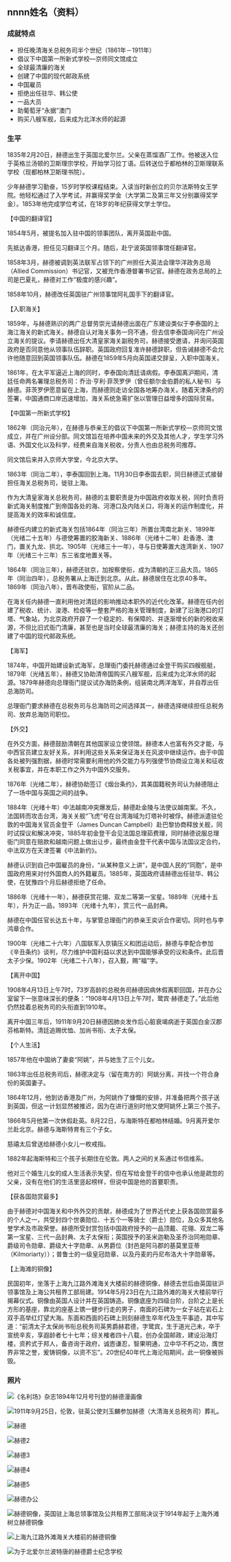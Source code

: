## nnnn姓名（资料）

### 成就特点

- 担任晚清海关总税务司半个世纪（1861年－1911年）
- 倡议下中国第一所新式学校—京师同文馆成立
- 全球最清廉的海关
- 创建了中国的现代邮政系统
- 中国雇员
- 拒绝出任驻华、韩公使
- 一品大员
- 助葡萄牙“永据”澳门
- 购买八艘军舰，后来成为北洋水师的起源


### 生平

1835年2月20日，赫德出生于英国北爱尔兰。父亲在蒸馏酒厂工作。他被送入位于英格兰汤顿的卫斯理宗学校，开始学习拉丁语。后转送位于都柏林的卫斯理联系学校（现都柏林卫斯理书院）。

少年赫德学习勤奋，15岁时学校课程结束。入读当时新创立的贝尔法斯特女王学院。他轻松通过了入学考试，并赢得奖学金（大学第二及第三年又分别赢得奖学金）。1853年他完成学位考试，在18岁的年纪获得文学士学位。

【中国的翻译官】

1854年5月，被提名加入驻中国的领事团队，离开英国赴中国。

先抵达香港，担任见习翻译三个月。随后，赴宁波英国领事馆任翻译官。

1858年3月，赫德被调到英法联军占领下的广州担任大英法会理华洋政务总局（Allied Commission）书记官，又被充作香港督署书记官。赫德在政务总局的上司是巴夏礼，赫德对工作“极度的感兴趣”。

1858年10月，赫德改任英国驻广州领事馆阿礼国手下的翻译官。

【入职海关】

1859年，与赫德熟识的两广总督劳崇光请赫德出面在广东建设类似于李泰国的上海江海关的新式海关。赫德自认对海关事务一窍不通，但去信李泰国询问在广州设立海关的提议。李请赫德出任大清皇家海关副税务司，赫德接受邀请，并询问英国政府是否同意他从领事队伍辞职。英国政府回复准许赫德辞职，但告诫赫德不会允许他随意回到英国领事队伍。赫德在1859年5月向英国递交辞呈，入职中国海关。

1861年，在太平军逼近上海的同时，李泰国向清廷请病假。李泰国离沪期间，清廷任命两名署理总税务司：乔治·亨利·菲茨罗伊（曾任额尔金伯爵的私人秘书）与赫德。菲茨罗伊愿意留在上海，而赫德则走访全国各地筹办海关。随着天津条约的签署，中国通商口岸迅速增加，海关系统急需扩张以管理日益增多的国际贸易。

【中国第一所新式学校】

1862年（同治元年），在赫德与恭亲王的倡议下中国第一所新式学校—京师同文馆成立，并在广州设分部。同文馆旨在培养中国未来的外交及其他人才，学生学习外语、外国文化以及科学，经费来自海关税收，分责人也由总税务司推荐。

同文馆后来并入京师大学堂，今北京大学。

1863年（同治二年），李泰国回到上海。11月30日李泰国去职，同日赫德正式接替担任海关总税务司，徙驻上海。

作为大清皇家海关总税务司，赫德的主要职责是为中国政府收取关税，同时负责将新式海关制度推广到帝国各处的海、河港口及内陆关口，将海关的运作制度化，并提高海关的效率和诚信度。

赫德任内建立的新式海关包括1864年（同治三年）所置台湾南北新关、1899年（光绪二十五年）与德使筹置的胶海新关、1886年（光绪十二年）赴香港、澳门，置关九龙、拱北、1905年（光绪三十一年），寻与日使筹置大连湾新关、1907年（光绪三十三年）东三省度地置关等。

1864年（同治三年），赫德还驻京，加按察使衔，成为清朝的正三品大员。1865年（同治四年），总税务署从上海迁到北京。从此，赫德居住在北京40多年。1869年（同治八年），晋布政使衔，官阶从二品。

在海关任内赫德一直利用他对清廷的影响推动本职外的近代化改革。赫德在任内创建了税收、统计、浚港、检疫等一整套严格的海关管理制度，新建了沿海港口的灯塔、气象站，为北京政府开辟了一个稳定的、有保障的、并逐渐增长的新的税收来源，不但比旧式衙门清廉，甚至也是当时全球最清廉的海关；赫德主持的海关还创建了中国的现代邮政系统。

【海军】

1874年，中国开始建设新式海军，总理衙门委托赫德通过金登干购买四艘舰艇，1879年（光绪五年），赫德又协助清帝国购买八艘军舰，后来成为北洋水师的起源。1879年赫德向总理衙门提议试办海防条例，组装南北两洋海军，并自荐出任总海防司。

总理衙门要求赫德在总税务司与总海防司之间选择其一，赫德选择继续担任总税务司、放弃总海防司职位。

【外交】

在外交方面，赫德鼓励清朝在其他国家设立使领馆。赫德本人也富有外交才能，与中西官员建立友好关系，并利用这些关系来保证海关在风波中继续运作。由于中国各处被列强割据，赫德时常需要利用他的外交能力与列强使节协商设立海关和征收关税事宜，并在本职工作之外为中国外交服务。

1876年（光绪二年），赫德协助签订《烟台条约》，其美国籍税务司认为赫德阻止了一场中国与英国之间的战争。

1884年（光绪十年）中法越南冲突爆发后，赫德赴金陵与法使议越南案。不久，法国转而攻击台湾，海关关舰“飞虎”号在台湾海域为灯塔补时被俘。赫德派遣驻伦敦的中国海关官员金登干（James Duncan Campbell）赴巴黎协商释放关舰，同时试探议和解决冲突，1885年初金登干会见法国总理茹费理，同时赫德说服总理衙门同意在赔款和越南问题上做出让步，最终由金登干代表中国与法国议定合约，中法双方在天津签署《中法新约》。



赫德认识到自己中国雇员的身份，“从某种意义上讲”，是中国人民的“同胞”，是中国政府用来对付外国商人的外籍雇员。1885年，英国政府请赫德出任驻华、韩公使，在犹豫四个月后赫德拒绝了任命。

1886年（光绪十一年），赫德获赏花翎、双龙二等第一宝星。1889年（光绪十五年），升为正一品，1893年（光绪十九年），赏三代一品封典。

赫德在中国任官长达五十年，与掌管总理衙门的恭亲王奕䜣合作密切。同时也与李鸿章合作。

1900年（光绪二十六年）八国联军入京镇压义和团运动后，赫德与李配合参加《辛丑条约》谈判，尽力维护中国利益以求达到中国能够承受的议和条件。此后晋太子少保。1902年（光绪二十八年），召入觐，赐“福”字。

【离开中国】

1908年4月13日上午7时，73岁高龄的总税务司赫德因病休假离职回国，并在办公室留下一张意味深长的便条：“1908年4月13日上午7时，鹭宾·赫德走了。”此后他仍然挂着总税务司的头衔直到1910年。

离开中国三年后，1911年9月20日赫德因肺炎发作后心脏衰竭病逝于英国白金汉郡芬格斯特。清廷追赐优恤、加尚书衔、太子太保。

【个人生活】

1857年他在中国纳了妻妾“阿姚”，并与她生了三个儿女。

1863年出任总税务司后，赫德决定与（留在南方的）阿姚分离，并找一个符合身份的英国妻子。

1864年12月，他到访香港及广州，为阿姚作了慷慨的安排，并准备把两个孩子送到英国，但这一计划显然被推迟，因为在进行道别时他又使阿姚怀上第三个孩子。

1866年5月他第一次休假赴英。8月22日，与海斯特在都柏林结婚。9月离开爱尔兰赴北京。赫德与海斯特育有三个子女。

慈禧太后曾送给赫德小女儿一枚戒指。

1882年起海斯特和三个孩子长期住在伦敦。两人之间的关系通过书信维系。

他对三个婚生儿女的成人生活表示失望，但在写给金登干的信中也承认他是疏忽的父亲，没有在他们的生活里竖起榜样，但说中国是他的首要职责。

【获各国勋赏最多】

由于赫德对中国海关和中外外交的贡献，赫德成为了世界近代史上获各国勋赏最多的个人之一，共受封四个世袭勋位、十五个一等骑士（爵士）勋位，及众多其他名誉学术及市政荣誉。赫德所受封赏包括中国政府授予的一品顶戴、花翎、双龙二等第一宝星、三代一品封典、太子太保衔；英国授予的圣米迦勒及圣乔治同袍勋章、爵级司令勋章、爵级大十字勋章、从男爵位（封邑是阿马郡的基莫里亚蒂（Kilmoriarty））；普鲁士的一级皇冠勋章、以及丹麦的丹尼布洛大十字勋章等。

【上海滩的铜像】

民国初年，坐落于上海九江路外滩海关大楼前的赫德铜像，赫德去世后由英国驻沪领事馆及上海公共租界工部局建。1914年5月23日在九江路外滩的海关大楼前举行揭幕仪式。铜像由英国人设计并在英国铸造。铜像底座为四级台阶，台阶之上是长方形的基座，靠北的座基上镌一健步行走的男子，南面的石碑为一女子站在岩石上双手高举红灯望大海。东面和西面的石碑上则刻赫德生卒年代及生平事迹，其中写道：“前清太子太保尚书衔总税务司英男爵赫君德，字鹭宾，生于道光己未，卒于宣统辛亥，享遐龄者七十七年；综关榷者四十八载，创办全国邮政，建设沿海灯楼，资矜式于邦人，备咨询于政府，诚悫谦忍，智果明通，立中华不朽之功，膺世界非常之誉，爰铸铜像，以资不忘”。20世纪40年代上海沦陷期间，此一铜像被拆毁。

### 照片

![《名利场》杂志1894年12月号刊登的赫德漫画像](《名利场》杂志1894年12月号刊登的赫德漫画像.jpg)

![1911年9月25日，伦敦，驻英公使刘玉麟参加赫德（大清海关总税务司）葬礼。](1911年9月25日，伦敦，驻英公使刘玉麟参加赫德（大清海关总税务司）葬礼。.jpeg)

![赫德](赫德.jpg)

![赫德2](赫德2.jpeg)

![赫德3](赫德3.jpeg)

![赫德4](赫德4.jpeg)

![赫德5](赫德5.jpeg)

![赫德办公](赫德办公.jpg)

![赫德铜像，英国驻上海总领事馆及公共租界工部局决议于1914年起于上海外滩树立赫德铜像](赫德铜像，英国驻上海总领事馆及公共租界工部局决议于1914年起于上海外滩树立赫德铜像.jpeg)

![上海九江路外滩海关大楼前的赫德铜像](上海九江路外滩海关大楼前的赫德铜像.jpeg)

![为于北爱尔兰波特唐的赫德爵士纪念学校](为于北爱尔兰波特唐的赫德爵士纪念学校.jpg)
